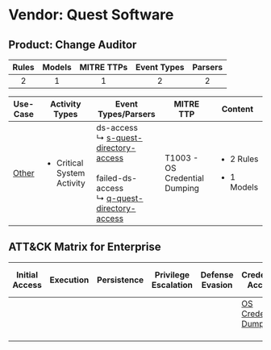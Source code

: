 Vendor: Quest Software
======================
Product: Change Auditor
-----------------------
| Rules | Models | MITRE TTPs | Event Types | Parsers |
|:-----:|:------:|:----------:|:-----------:|:-------:|
|   2   |   1    |     1      |      2      |    2    |

|               Use-Case                | Activity Types                             | Event Types/Parsers                                                                                                                                                                                                   | MITRE TTP                         | Content                                             |
|:-------------------------------------:| ------------------------------------------ | --------------------------------------------------------------------------------------------------------------------------------------------------------------------------------------------------------------------- | --------------------------------- | --------------------------------------------------- |
| [Other](../UseCases/usecase_other.md) | <ul><li>Critical System Activity</li></ul> |  ds-access<br> ↳ [s-quest-directory-access](../Parsers/parserContent_s-quest-directory-access.md)<br><br> failed-ds-access<br> ↳ [q-quest-directory-access](../Parsers/parserContent_q-quest-directory-access.md)<br> | T1003 - OS Credential Dumping<br> | <ul><li>2 Rules</li></ul><ul><li>1 Models</li></ul> |

ATT&CK Matrix for Enterprise
----------------------------
| Initial Access | Execution | Persistence | Privilege Escalation | Defense Evasion | Credential Access                                                          | Discovery | Lateral Movement | Collection | Command and Control | Exfiltration | Impact |
| -------------- | --------- | ----------- | -------------------- | --------------- | -------------------------------------------------------------------------- | --------- | ---------------- | ---------- | ------------------- | ------------ | ------ |
|                |           |             |                      |                 | [OS Credential Dumping](https://attack.mitre.org/techniques/T1003)<br><br> |           |                  |            |                     |              |        |